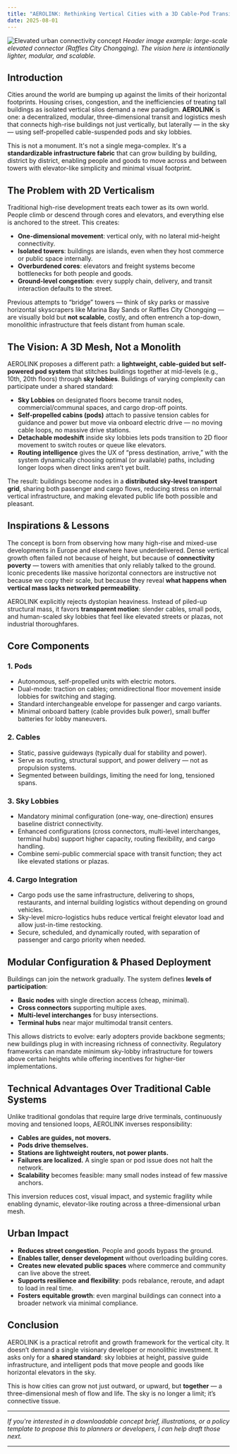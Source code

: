 ```yaml
---
title: "AEROLINK: Rethinking Vertical Cities with a 3D Cable-Pod Transit Mesh"
date: 2025-08-01
---
```


![Elevated urban connectivity concept](https://lh3.googleusercontent.com/pw/AP1GczPDbkzUWr6gW_SgZqfqW0yLvnzkcbj5ubWZLK0d2rgbdmlWb3SNJekLMfVotSQWO-2-1u8EXl4JGpm7nkrRpLUw3GYEmIkIYqgb5tT3vEDeGjRh_KbMsCTiwLrVvp_mL7y2x7_E7VIMIkBdDJj3Iw10Zg=w1521-h2027-s-no-gm)
*Header image example: large-scale elevated connector (Raffles City Chongqing). The vision here is intentionally lighter, modular, and scalable.*  

## Introduction

Cities around the world are bumping up against the limits of their horizontal footprints. Housing crises, congestion, and the inefficiencies of treating tall buildings as isolated vertical silos demand a new paradigm. **AEROLINK** is one: a decentralized, modular, three-dimensional transit and logistics mesh that connects high-rise buildings not just vertically, but laterally — in the sky — using self-propelled cable-suspended pods and sky lobbies.

This is not a monument. It's not a single mega-complex. It's a **standardizable infrastructure fabric** that can grow building by building, district by district, enabling people and goods to move across and between towers with elevator-like simplicity and minimal visual footprint.

## The Problem with 2D Verticalism

Traditional high-rise development treats each tower as its own world. People climb or descend through cores and elevators, and everything else is anchored to the street. This creates:

- **One-dimensional movement**: vertical only, with no lateral mid-height connectivity.  
- **Isolated towers**: buildings are islands, even when they host commerce or public space internally.  
- **Overburdened cores**: elevators and freight systems become bottlenecks for both people and goods.  
- **Ground-level congestion**: every supply chain, delivery, and transit interaction defaults to the street.

Previous attempts to “bridge” towers — think of sky parks or massive horizontal skyscrapers like Marina Bay Sands or Raffles City Chongqing — are visually bold but **not scalable**, costly, and often entrench a top-down, monolithic infrastructure that feels distant from human scale.

## The Vision: A 3D Mesh, Not a Monolith

AEROLINK proposes a different path: a **lightweight, cable-guided but self-powered pod system** that stitches buildings together at mid-levels (e.g., 10th, 20th floors) through **sky lobbies**. Buildings of varying complexity can participate under a shared standard:

- **Sky Lobbies** on designated floors become transit nodes, commercial/communal spaces, and cargo drop-off points.  
- **Self-propelled cabins (pods)** attach to passive tension cables for guidance and power but move via onboard electric drive — no moving cable loops, no massive drive stations.  
- **Detachable modeshift** inside sky lobbies lets pods transition to 2D floor movement to switch routes or queue like elevators.  
- **Routing intelligence** gives the UX of “press destination, arrive,” with the system dynamically choosing optimal (or available) paths, including longer loops when direct links aren’t yet built.

The result: buildings become nodes in a **distributed sky-level transport grid**, sharing both passenger and cargo flows, reducing stress on internal vertical infrastructure, and making elevated public life both possible and pleasant.

## Inspirations & Lessons

The concept is born from observing how many high-rise and mixed-use developments in Europe and elsewhere have underdelivered. Dense vertical growth often failed not because of height, but because of **connectivity poverty** — towers with amenities that only reliably talked to the ground.  
Iconic precedents like massive horizontal connectors are instructive not because we copy their scale, but because they reveal **what happens when vertical mass lacks networked permeability**.

AEROLINK explicitly rejects dystopian heaviness. Instead of piled-up structural mass, it favors **transparent motion**: slender cables, small pods, and human-scaled sky lobbies that feel like elevated streets or plazas, not industrial thoroughfares.

## Core Components

### 1. **Pods**
- Autonomous, self-propelled units with electric motors.  
- Dual-mode: traction on cables; omnidirectional floor movement inside lobbies for switching and staging.  
- Standard interchangeable envelope for passenger and cargo variants.  
- Minimal onboard battery (cable provides bulk power), small buffer batteries for lobby maneuvers.

### 2. **Cables**
- Static, passive guideways (typically dual for stability and power).  
- Serve as routing, structural support, and power delivery — not as propulsion systems.  
- Segmented between buildings, limiting the need for long, tensioned spans.

### 3. **Sky Lobbies**
- Mandatory minimal configuration (one-way, one-direction) ensures baseline district connectivity.  
- Enhanced configurations (cross connectors, multi-level interchanges, terminal hubs) support higher capacity, routing flexibility, and cargo handling.  
- Combine semi-public commercial space with transit function; they act like elevated stations or plazas.

### 4. **Cargo Integration**
- Cargo pods use the same infrastructure, delivering to shops, restaurants, and internal building logistics without depending on ground vehicles.  
- Sky-level micro-logistics hubs reduce vertical freight elevator load and allow just-in-time restocking.  
- Secure, scheduled, and dynamically routed, with separation of passenger and cargo priority when needed.

## Modular Configuration & Phased Deployment

Buildings can join the network gradually. The system defines **levels of participation**:

- **Basic nodes** with single direction access (cheap, minimal).  
- **Cross connectors** supporting multiple axes.  
- **Multi-level interchanges** for busy intersections.  
- **Terminal hubs** near major multimodal transit centers.  

This allows districts to evolve: early adopters provide backbone segments; new buildings plug in with increasing richness of connectivity. Regulatory frameworks can mandate minimum sky-lobby infrastructure for towers above certain heights while offering incentives for higher-tier implementations.

## Technical Advantages Over Traditional Cable Systems

Unlike traditional gondolas that require large drive terminals, continuously moving and tensioned loops, AEROLINK inverses responsibility:

- **Cables are guides, not movers.**  
- **Pods drive themselves.**  
- **Stations are lightweight routers, not power plants.**  
- **Failures are localized.** A single span or pod issue does not halt the network.  
- **Scalability** becomes feasible: many small nodes instead of few massive anchors.

This inversion reduces cost, visual impact, and systemic fragility while enabling dynamic, elevator-like routing across a three-dimensional urban mesh.

## Urban Impact

- **Reduces street congestion.** People and goods bypass the ground.  
- **Enables taller, denser development** without overloading building cores.  
- **Creates new elevated public spaces** where commerce and community can live above the street.  
- **Supports resilience and flexibility**: pods rebalance, reroute, and adapt to load in real time.  
- **Fosters equitable growth**: even marginal buildings can connect into a broader network via minimal compliance.

## Conclusion

AEROLINK is a practical retrofit and growth framework for the vertical city. It doesn’t demand a single visionary developer or monolithic investment. It asks only for a **shared standard**: sky lobbies at height, passive guide infrastructure, and intelligent pods that move people and goods like horizontal elevators in the sky.

This is how cities can grow not just outward, or upward, but **together** — a three-dimensional mesh of flow and life. The sky is no longer a limit; it’s connective tissue.

---

*If you're interested in a downloadable concept brief, illustrations, or a policy template to propose this to planners or developers, I can help draft those next.*

---

<script src="https://giscus.app/client.js"
        data-repo="akrafts-gpt/simple-static-site"
        data-repo-id="R_kgDOPWwKHQ"
        data-category="Ideas"
        data-category-id="DIC_kwDOPWwKHc4CtsPi"
        data-mapping="pathname"
        data-strict="0"
        data-reactions-enabled="1"
        data-emit-metadata="1"
        data-input-position="bottom"
        data-theme="light"
        data-lang="en"
        data-loading="lazy"
        crossorigin="anonymous"
        async>
</script>


